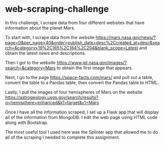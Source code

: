 # web-scraping-challenge

In this challenge, I scrape data from four different websites that have information about the planet Mars.

To start with, I scrape data from the website https://mars.nasa.gov/news/?page=0&per_page=40&order=publish_date+desc%2Ccreated_at+desc&search=&category=19%2C165%2C184%2C204&blank_scope=Latest and obtain the latest news and descriptions.

Then I got to the website https://www.jpl.nasa.gov/images/?search=&category=Mars to obtain the first image that appears.

Next, I go to the page https://space-facts.com/mars/ and pull out a table, convert the table to a Pandas table, then convert the Pandas table to HTML.

Lastly, I pull the images of four hemispheres of Mars on the website https://astrogeology.usgs.gov/search/results?q=hemisphere+enhanced&k1=target&v1=Mars 

Once I have all the information scraped, I set up a Flask app that will display all of the information from MongoDB. I edit the web page using HTML code along with Bootstrap.

The most useful tool I used here was the Splinter app that allowed me to do all of the scraping I needed to complete this assignment.